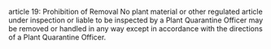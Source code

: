 article 19: Prohibition of Removal
No plant material or other regulated article under inspection or liable to be inspected by a Plant Quarantine Officer may be removed or handled in any way except in accordance with the directions of a Plant Quarantine Officer.
<ul>
</ul>